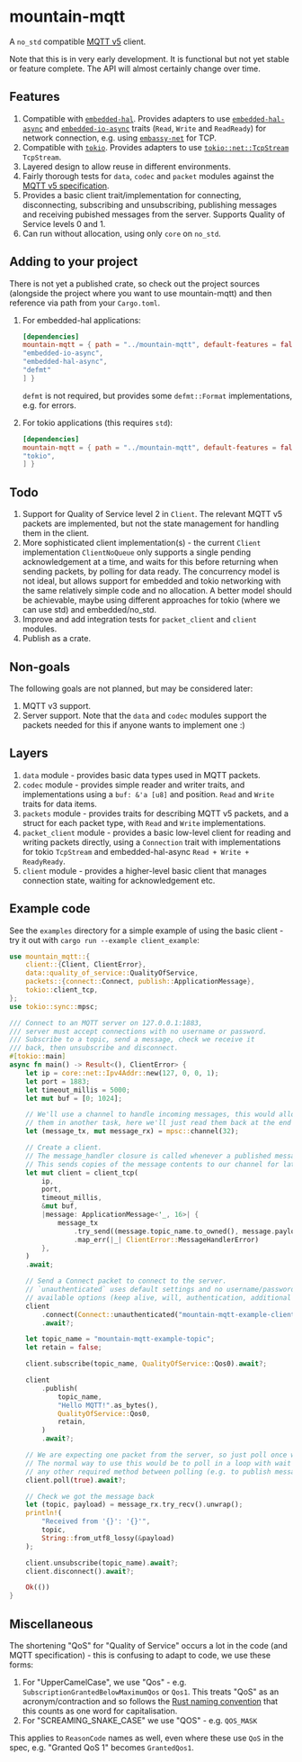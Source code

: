 # mountain-mqtt

A `no_std` compatible [MQTT v5](https://docs.oasis-open.org/mqtt/mqtt/v5.0/os/mqtt-v5.0-os.html) client.

Note that this is in very early development. It is functional but not yet stable or feature complete. The API will almost certainly change over time.

## Features

1. Compatible with [`embedded-hal`](https://github.com/rust-embedded/embedded-hal). Provides adapters to use [`embedded-hal-async`](https://crates.io/crates/embedded-hal-async) and [`embedded-io-async`](https://crates.io/crates/embedded-io-async) traits (`Read`, `Write` and `ReadReady`) for network connection, e.g. using [`embassy-net`](https://crates.io/crates/embassy-net) for TCP.
2. Compatible with [`tokio`](https://tokio.rs). Provides adapters to use [`tokio::net::TcpStream`](https://docs.rs/tokio/latest/tokio/net/struct.TcpStream.html) `TcpStream`.
3. Layered design to allow reuse in different environments.
4. Fairly thorough tests for `data`, `codec` and `packet` modules against the [MQTT v5 specification](https://docs.oasis-open.org/mqtt/mqtt/v5.0/os/mqtt-v5.0-os.html).
5. Provides a basic client trait/implementation for connecting, disconnecting, subscribing and unsubscribing, publishing messages and receiving pubished messages from the server. Supports Quality of Service levels 0 and 1.
6. Can run without allocation, using only `core` on `no_std`.

## Adding to your project

There is not yet a published crate, so check out the project sources (alongside the project where you want to use mountain-mqtt) and then reference via path from your `Cargo.toml`.

1. For embedded-hal applications:

   ```toml
   [dependencies]
   mountain-mqtt = { path = "../mountain-mqtt", default-features = false, features = [
   "embedded-io-async",
   "embedded-hal-async",
   "defmt"
   ] }
   ```

   `defmt` is not required, but provides some `defmt::Format` implementations, e.g. for errors.

2. For tokio applications (this requires `std`):

   ```toml
   [dependencies]
   mountain-mqtt = { path = "../mountain-mqtt", default-features = false, features = [
   "tokio",
   ] }
   ```

## Todo

1. Support for Quality of Service level 2 in `Client`. The relevant MQTT v5 packets are implemented, but not the state management for handling them in the client.
2. More sophisticated client implementation(s) - the current `Client` implementation `ClientNoQueue` only supports a single pending acknowledgement at a time, and waits for this before returning when sending packets, by polling for data ready. The concurrency model is not ideal, but allows support for embedded and tokio networking with the same relatively simple code and no allocation. A better model should be achievable, maybe using different approaches for tokio (where we can use std) and embedded/no_std.
3. Improve and add integration tests for `packet_client` and `client` modules.
4. Publish as a crate.

## Non-goals

The following goals are not planned, but may be considered later:

1. MQTT v3 support.
2. Server support. Note that the `data` and `codec` modules support the packets needed for this if anyone wants to implement one :)

## Layers

1. `data` module - provides basic data types used in MQTT packets.
2. `codec` module - provides simple reader and writer traits, and implementations using a `buf: &'a [u8]` and position. `Read` and `Write` traits for data items.
3. `packets` module - provides traits for describing MQTT v5 packets, and a struct for each packet type, with `Read` and `Write` implementations.
4. `packet_client` module - provides a basic low-level client for reading and writing packets directly, using a `Connection` trait with implementations for tokio `TcpStream` and embedded-hal-async `Read + Write + ReadyReady`.
5. `client` module - provides a higher-level basic client that manages connection state, waiting for acknowledgement etc.

## Example code

See the `examples` directory for a simple example of using the basic client - try it out with `cargo run --example client_example`:

```rust
use mountain_mqtt::{
    client::{Client, ClientError},
    data::quality_of_service::QualityOfService,
    packets::{connect::Connect, publish::ApplicationMessage},
    tokio::client_tcp,
};
use tokio::sync::mpsc;

/// Connect to an MQTT server on 127.0.0.1:1883,
/// server must accept connections with no username or password.
/// Subscribe to a topic, send a message, check we receive it
/// back, then unsubscribe and disconnect.
#[tokio::main]
async fn main() -> Result<(), ClientError> {
    let ip = core::net::Ipv4Addr::new(127, 0, 0, 1);
    let port = 1883;
    let timeout_millis = 5000;
    let mut buf = [0; 1024];

    // We'll use a channel to handle incoming messages, this would allow us to receive
    // them in another task, here we'll just read them back at the end of the example
    let (message_tx, mut message_rx) = mpsc::channel(32);

    // Create a client.
    // The message_handler closure is called whenever a published message is received.
    // This sends copies of the message contents to our channel for later processing.
    let mut client = client_tcp(
        ip,
        port,
        timeout_millis,
        &mut buf,
        |message: ApplicationMessage<'_, 16>| {
            message_tx
                .try_send((message.topic_name.to_owned(), message.payload.to_vec()))
                .map_err(|_| ClientError::MessageHandlerError)
        },
    )
    .await;

    // Send a Connect packet to connect to the server.
    // `unauthenticated` uses default settings and no username/password, see `Connect::new` for
    // available options (keep alive, will, authentication, additional properties etc.)
    client
        .connect(Connect::unauthenticated("mountain-mqtt-example-client-id"))
        .await?;

    let topic_name = "mountain-mqtt-example-topic";
    let retain = false;

    client.subscribe(topic_name, QualityOfService::Qos0).await?;

    client
        .publish(
            topic_name,
            "Hello MQTT!".as_bytes(),
            QualityOfService::Qos0,
            retain,
        )
        .await?;

    // We are expecting one packet from the server, so just poll once with wait = true.
    // The normal way to use this would be to poll in a loop with wait = false, calling
    // any other required method between polling (e.g. to publish messages, send pings etc.)
    client.poll(true).await?;

    // Check we got the message back
    let (topic, payload) = message_rx.try_recv().unwrap();
    println!(
        "Received from '{}': '{}'",
        topic,
        String::from_utf8_lossy(&payload)
    );

    client.unsubscribe(topic_name).await?;
    client.disconnect().await?;

    Ok(())
}
```

## Miscellaneous

The shortening "QoS" for "Quality of Service" occurs a lot in the code (and MQTT specification) - this is confusing to adapt to code, we use these forms:

1. For "UpperCamelCase", we use "Qos" - e.g. `SubscriptionGrantedBelowMaximumQos` or `Qos1`. This treats "QoS" as an acronym/contraction and so follows the [Rust naming convention](https://rust-lang.github.io/api-guidelines/naming.html) that this counts as one word for capitalisation.
2. For "SCREAMING_SNAKE_CASE" we use "QOS" - e.g. `QOS_MASK`

This applies to `ReasonCode` names as well, even where these use `QoS` in the spec, e.g. "Granted QoS 1" becomes `GrantedQos1`.

